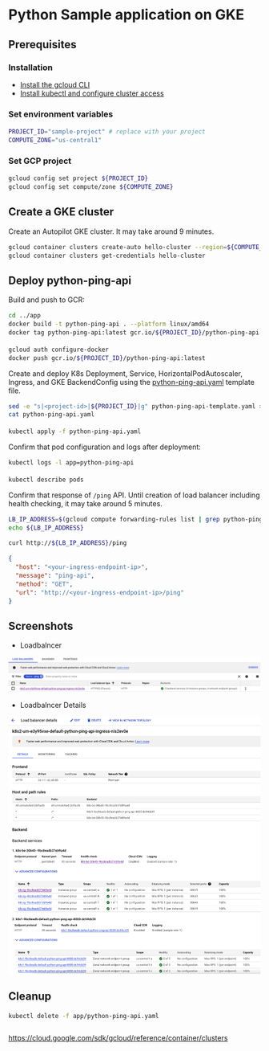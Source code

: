 # Python Sample application on GKE

## Prerequisites

### Installation

- [Install the gcloud CLI](https://cloud.google.com/sdk/docs/install)
- [Install kubectl and configure cluster access](https://cloud.google.com/kubernetes-engine/docs/how-to/cluster-access-for-kubectl)

### Set environment variables

```bash
PROJECT_ID="sample-project" # replace with your project
COMPUTE_ZONE="us-central1"
```

### Set GCP project

```bash
gcloud config set project ${PROJECT_ID}
gcloud config set compute/zone ${COMPUTE_ZONE}
```

## Create a GKE cluster

Create an Autopilot GKE cluster. It may take around 9 minutes.

```bash
gcloud container clusters create-auto hello-cluster --region=${COMPUTE_ZONE}
gcloud container clusters get-credentials hello-cluster
```

## Deploy python-ping-api

Build and push to GCR:

```bash
cd ../app
docker build -t python-ping-api . --platform linux/amd64
docker tag python-ping-api:latest gcr.io/${PROJECT_ID}/python-ping-api:latest

gcloud auth configure-docker
docker push gcr.io/${PROJECT_ID}/python-ping-api:latest
```

Create and deploy K8s Deployment, Service, HorizontalPodAutoscaler, Ingress, and GKE BackendConfig using the [python-ping-api.yaml](app/python-ping-api.yaml) template file.

```bash
sed -e "s|<project-id>|${PROJECT_ID}|g" python-ping-api-template.yaml > python-ping-api.yaml
cat python-ping-api.yaml

kubectl apply -f python-ping-api.yaml
```

Confirm that pod configuration and logs after deployment:

```bash
kubectl logs -l app=python-ping-api

kubectl describe pods
```

Confirm that response of `/ping` API. Until creation of load balancer including health checking, it may take around 5 minutes.

```bash
LB_IP_ADDRESS=$(gcloud compute forwarding-rules list | grep python-ping-api | awk '{ print $2 }')
echo ${LB_IP_ADDRESS}
```

```bash
curl http://${LB_IP_ADDRESS}/ping
```

```json
{
  "host": "<your-ingress-endpoint-ip>",
  "message": "ping-api",
  "method": "GET",
  "url": "http://<your-ingress-endpoint-ip>/ping"
}
```

## Screenshots

- Loadbalncer

![loadbalancer](./screenshots/loadbalancer.png?raw=true)

- Loadbalncer Details

![loadbalancer-details](./screenshots/loadbalancer-details.png?raw=true)

## Cleanup

```bash
kubectl delete -f app/python-ping-api.yaml
```

```bash

```




https://cloud.google.com/sdk/gcloud/reference/container/clusters